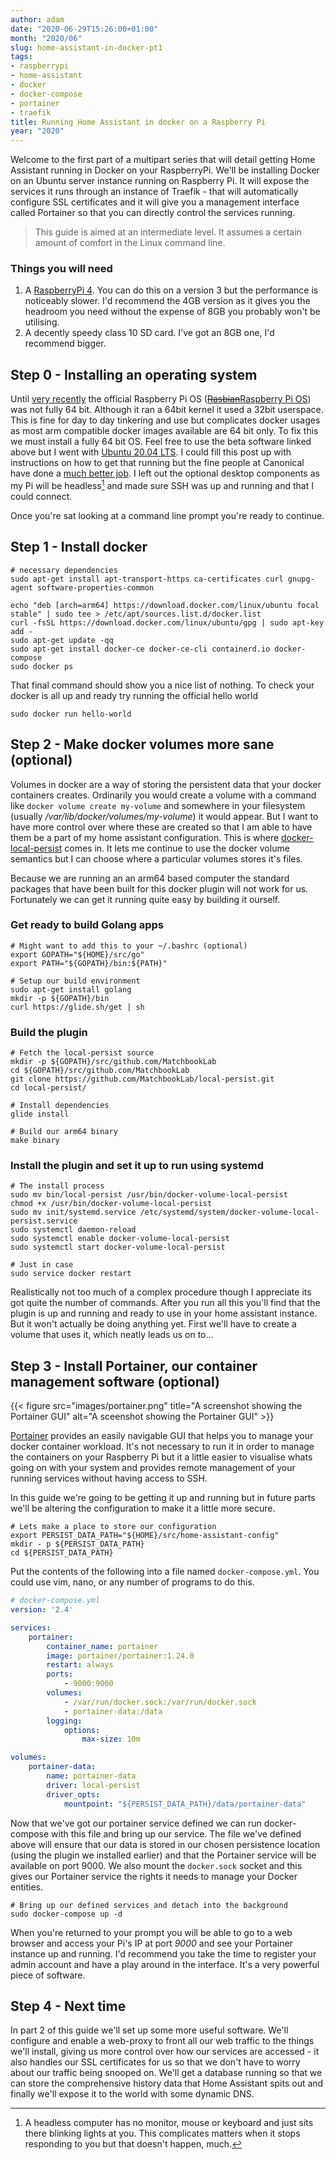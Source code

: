 ```yaml
---
author: adam
date: "2020-06-29T15:26:00+01:00"
month: "2020/06"
slug: home-assistant-in-docker-pt1
tags:
- raspberrypi
- home-assistant
- docker
- docker-compose
- portainer
- traefik
title: Running Home Assistant in docker on a Raspberry Pi
year: "2020"
---
```


Welcome to the first part of a multipart series that will detail getting Home Assistant running in Docker on your RaspberryPi. We'll be installing Docker on an Ubuntu server instance running on Raspberry Pi. It will expose the services it runs through an instance of Traefik - that will automatically configure SSL certificates and it will give you a management interface called Portainer so that you can directly control the services running. 

> This guide is aimed at an intermediate level. It assumes a certain amount of comfort in the Linux command line.

<!--more-->

### Things you will need

 1. A [RaspberryPi 4](https://thepihut.com/products/raspberry-pi-4-model-b?variant=20064052740158). You can do this on a version 3 but the performance is noticeably slower. I'd recommend the 4GB version as it gives you the headroom you need without the expense of 8GB you probably won't be utilising.
 2. A decently speedy class 10 SD card. I've got an 8GB one, I'd recommend bigger.

## Step 0 - Installing an operating system

Until [very recently](https://www.raspberrypi.org/forums/viewtopic.php?f=117&t=275370) the official Raspberry Pi OS ([~~Rasbian~~Raspberry Pi OS](https://www.raspberrypi.org/downloads/raspberry-pi-os/)) was not fully 64 bit. Although it ran a 64bit kernel it used a 32bit userspace. This is fine for day to day tinkering and use but complicates docker usages as most arm compatible docker images available are 64 bit only. To fix this we must install a fully 64 bit OS. Feel free to use the beta software linked above but I went with [Ubuntu 20.04 LTS](https://ubuntu.com/download/raspberry-pi). I could fill this post up with instructions on how to get that running but the fine people at Canonical have done a [much better job](https://ubuntu.com/tutorials/how-to-install-ubuntu-on-your-raspberry-pi#1-overview). I left out the optional desktop components as my Pi will be headless[^1] and made sure SSH was up and running and that I could connect.

Once you're sat looking at a command line prompt you're ready to continue.

## Step 1 - Install docker

```shell script
# necessary dependencies 
sudo apt-get install apt-transport-https ca-certificates curl gnupg-agent software-properties-common

echo "deb [arch=arm64] https://download.docker.com/linux/ubuntu focal stable" | sudo tee > /etc/apt/sources.list.d/docker.list 
curl -fsSL https://download.docker.com/linux/ubuntu/gpg | sudo apt-key add -
sudo apt-get update -qq
sudo apt-get install docker-ce docker-ce-cli containerd.io docker-compose
sudo docker ps
```

That final command should show you a nice list of nothing. To check your docker is all up and ready try running the official hello world

```shell script
sudo docker run hello-world
```

## Step 2 - Make docker volumes more sane (optional)

Volumes in docker are a way of storing the persistent data that your docker containers creates. Ordinarily you would create a volume with a command like `docker volume create my-volume` and somewhere in your filesystem (usually _/var/lib/docker/volumes/my-volume_) it would appear. But I want to have more control over where these are created so that I am able to have them be a part of my home assistant configuration. This is where [docker-local-persist](https://github.com/MatchbookLab/local-persist) comes in. It lets me continue to use the docker volume semantics but I can choose where a particular volumes stores it's files.

Because we are running an an arm64 based computer the standard packages that have been built for this docker plugin will not work for us. Fortunately we can get it running quite easy by building it ourself.

### Get ready to build Golang apps
```shell script
# Might want to add this to your ~/.bashrc (optional)
export GOPATH="${HOME}/src/go"
export PATH="${GOPATH}/bin:${PATH}"

# Setup our build environment
sudo apt-get install golang
mkdir -p ${GOPATH}/bin
curl https://glide.sh/get | sh
```

### Build the plugin
```shell script
# Fetch the local-persist source
mkdir -p ${GOPATH}/src/github.com/MatchbookLab
cd ${GOPATH}/src/github.com/MatchbookLab
git clone https://github.com/MatchbookLab/local-persist.git
cd local-persist/

# Install dependencies
glide install

# Build our arm64 binary
make binary
```

### Install the plugin and set it up to run using systemd
```shell script
# The install process
sudo mv bin/local-persist /usr/bin/docker-volume-local-persist
chmod +x /usr/bin/docker-volume-local-persist 
sudo mv init/systemd.service /etc/systemd/system/docker-volume-local-persist.service
sudo systemctl daemon-reload
sudo systemctl enable docker-volume-local-persist
sudo systemctl start docker-volume-local-persist

# Just in case
sudo service docker restart
```

Realistically not too much of a complex procedure though I appreciate its got quite the number of commands. After you run all this you'll find that the plugin is up and running and ready to use in your home assistant instance. But it won't actually be doing anything yet. First we'll have to create a volume that uses it, which neatly leads us on to...

## Step 3 - Install Portainer, our container management software (optional)

{{< figure src="images/portainer.png" title="A screenshot showing the Portainer GUI" alt="A sceenshot showing the Portainer GUI" >}}

[Portainer](https://www.portainer.io/) provides an easily navigable GUI that helps you to manage your docker container workload. It's not necessary to run it in order to manage the containers on your Raspberry Pi but it a little easier to visualise whats going on with your system and provides remote management of your running services without having access to SSH.

In this guide we're going to be getting it up and running but in future parts we'll be altering the configuration to make it a little more secure.

```shell script
# Lets make a place to store our configuration
export PERSIST_DATA_PATH="${HOME}/src/home-assistant-config"
mkdir - p ${PERSIST_DATA_PATH}
cd ${PERSIST_DATA_PATH}
```

Put the contents of the following into a file named `docker-compose.yml`. You could use vim, nano, or any number of programs to do this.

```yml
# docker-compose.yml
version: '2.4'

services:
    portainer:
        container_name: portainer
        image: portainer/portainer:1.24.0
        restart: always
        ports:
            - 9000:9000
        volumes:
            - /var/run/docker.sock:/var/run/docker.sock
            - portainer-data:/data
        logging:
            options:
                max-size: 10m

volumes:
    portainer-data:
        name: portainer-data
        driver: local-persist
        driver_opts:
            mountpoint: "${PERSIST_DATA_PATH}/data/portainer-data"
```

Now that we've got our portainer service defined we can run docker-compose with this file and bring up our service. The file we've defined above will ensure that our data is stored in our chosen persistence location (using the plugin we installed earlier) and that the Portainer service will be available on port 9000. We also mount the `docker.sock` socket and this gives our Portainer service the rights it needs to manage your Docker entities.

```shell script
# Bring up our defined services and detach into the background
sudo docker-compose up -d
```

When you're returned to your prompt you will be able to go to a web browser and access your Pi's IP at port _9000_ and see your Portainer instance up and running. I'd recommend you take the time to register your admin account and have a play around in the interface. It's a very powerful piece of software.

## Step 4 - Next time

In part 2 of this guide we'll set up some more useful software. We'll configure and enable a web-proxy to front all our web traffic to the things we'll install, giving us more control over how our services are accessed - it also handles our SSL certificates for us so that we don't have to worry about our traffic being snooped on. We'll get a database running so that we can store the comprehensive history data that Home Assistant spits out and finally we'll expose it to the world with some dynamic DNS.

[^1]: A headless computer has no monitor, mouse or keyboard and just sits there blinking lights at you. This complicates matters when it stops responding to you but that doesn't happen, much.